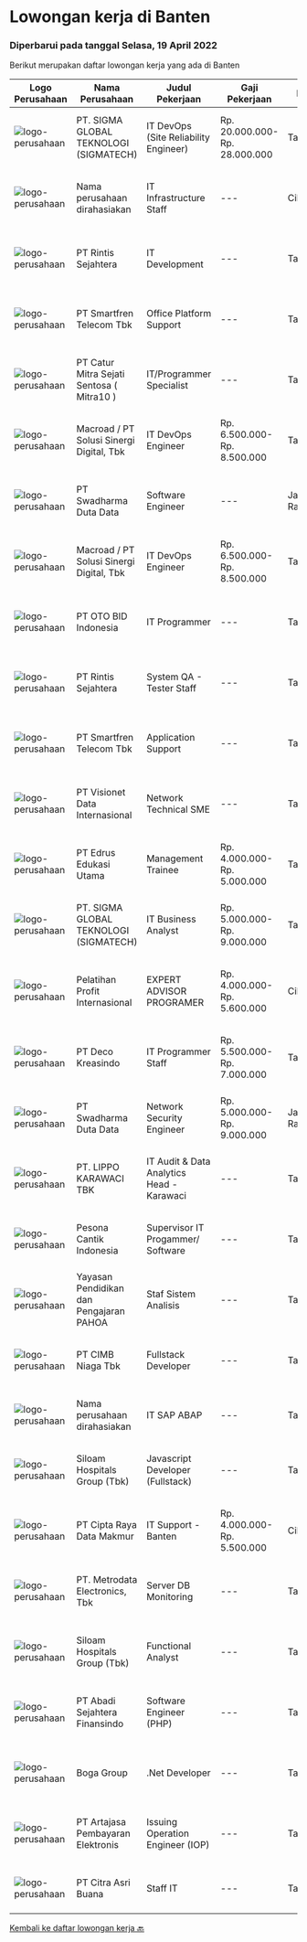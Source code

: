 
  # Lowongan kerja di Banten

  ### Diperbarui pada tanggal Selasa, 19 April 2022

  Berikut merupakan daftar lowongan kerja yang ada di Banten

  |Logo Perusahaan | Nama Perusahaan | Judul Pekerjaan | Gaji Pekerjaan | Lokasi | Deskripsi | Tanggal diunggah | Pranala |
  | -------------- | --------------- | --------------- | --------- | --------- | -------------- | ------- | ----------- |
  |![logo-perusahaan](https://image-service-cdn.seek.com.au/7f5820662b3590c2231782c29931979332943e74/ee4dce1061f3f616224767ad58cb2fc751b8d2dc)|PT. SIGMA GLOBAL TEKNOLOGI (SIGMATECH)|IT DevOps (Site Reliability Engineer)|Rp. 20.000.000-Rp. 28.000.000|Tangerang|SIGMATECH is looking for joining our team with The Job Desc, Qualifications &amp; Compensation Benefit as below :REQUIREMENT:-5+ Years of experience...|Minggu, 17 April 2022|https://www.jobstreet.co.id/id/job/it-devops-site-reliability-engineer-3849930?token=0~9c5ca06f-21fb-4e9f-9e4f-890a0f5faac1&sectionRank=1&jobId=jobstreet-id-job-3849930|
|![logo-perusahaan](https://i.ibb.co/sqvTCh9/112815900-stock-vector-no-image-available-icon-flat-vector.webp)|Nama perusahaan dirahasiakan|IT Infrastructure Staff|---|Cilegon|Tanggung Jawab : Bertanggung jawab terhadap rancang bangun server dan VM Bertanggung jawab terhadap rancang bangun network Maintenance Server dan VM...|Senin, 18 April 2022|https://www.jobstreet.co.id/id/job/it-infrastructure-staff-3858617?token=0~9c5ca06f-21fb-4e9f-9e4f-890a0f5faac1&sectionRank=2&jobId=jobstreet-id-job-3858617|
|![logo-perusahaan](https://image-service-cdn.seek.com.au/4a69f7ffcb108464982bc6bd10fff8077a1e6436/ee4dce1061f3f616224767ad58cb2fc751b8d2dc)|PT Rintis Sejahtera|IT Development|---|Tangerang|Pendidikan Minimal S1, Teknik Informatika/Sistem Informasi/Teknik Komputer, IPK Minimal 3.00 Memiliki pengalaman sebagai Developer/Programmer minimal...|Senin, 18 April 2022|https://www.jobstreet.co.id/id/job/it-development-3858270?token=0~9c5ca06f-21fb-4e9f-9e4f-890a0f5faac1&sectionRank=3&jobId=jobstreet-id-job-3858270|
|![logo-perusahaan](https://image-service-cdn.seek.com.au/e33a62a047a936b13377186fb2f8be447b852b49/ee4dce1061f3f616224767ad58cb2fc751b8d2dc)|PT Smartfren Telecom Tbk|Office Platform Support|---|Tangerang|Manage Office Platform system (email system, internet gateway, email gateway, active directory (radius, DHCP, print server, GPO), desktop management,...|Senin, 18 April 2022|https://www.jobstreet.co.id/id/job/office-platform-support-3858706?token=0~9c5ca06f-21fb-4e9f-9e4f-890a0f5faac1&sectionRank=4&jobId=jobstreet-id-job-3858706|
|![logo-perusahaan](https://image-service-cdn.seek.com.au/061d1c87d834317cd58004916159f8726e39b2c9/ee4dce1061f3f616224767ad58cb2fc751b8d2dc)|PT Catur Mitra Sejati Sentosa ( Mitra10 )|IT/Programmer Specialist|---|Tangerang|Candidate must possess at least Bachelor's Degree/Post Graduate Degree in Computer Science/Information Technology or equivalent. At least 1-2 Year(s)...|Senin, 18 April 2022|https://www.jobstreet.co.id/id/job/it-programmer-specialist-3858599?token=0~9c5ca06f-21fb-4e9f-9e4f-890a0f5faac1&sectionRank=5&jobId=jobstreet-id-job-3858599|
|![logo-perusahaan](https://image-service-cdn.seek.com.au/f2d09486f3731ceeddc77907acbe4256afb57371/ee4dce1061f3f616224767ad58cb2fc751b8d2dc)|Macroad / PT Solusi Sinergi Digital, Tbk|IT DevOps Engineer|Rp. 6.500.000-Rp. 8.500.000|Tangerang|Qualifications : In-depth knowledge and experience in IP network and IP infrastructure In-depth knowledge and experience in Mikrotik and RouterOS Have...|Senin, 18 April 2022|https://www.jobstreet.co.id/id/job/it-devops-engineer-3857688?token=0~9c5ca06f-21fb-4e9f-9e4f-890a0f5faac1&sectionRank=6&jobId=jobstreet-id-job-3857688|
|![logo-perusahaan](https://image-service-cdn.seek.com.au/e55e3708620a7ff5e7da329d1725ee01ed113417/ee4dce1061f3f616224767ad58cb2fc751b8d2dc)|PT Swadharma Duta Data|Software Engineer|---|Jakarta Raya|Back End Developer Memahami konsep pengembangan aplikasi Memahami konsep Microservices Architeccture Memiliki skill Java Spring Boot, Net Core, Go,...|Senin, 18 April 2022|https://www.jobstreet.co.id/id/job/software-engineer-3857431?token=0~9c5ca06f-21fb-4e9f-9e4f-890a0f5faac1&sectionRank=7&jobId=jobstreet-id-job-3857431|
|![logo-perusahaan](https://image-service-cdn.seek.com.au/f2d09486f3731ceeddc77907acbe4256afb57371/ee4dce1061f3f616224767ad58cb2fc751b8d2dc)|Macroad / PT Solusi Sinergi Digital, Tbk|IT DevOps Engineer|Rp. 6.500.000-Rp. 8.500.000|Tangerang|Qualifications : In-depth knowledge and experience in IP network and IP infrastructure In-depth knowledge and experience in Mikrotik and RouterOS Have...|Senin, 18 April 2022|https://www.jobstreet.co.id/id/job/it-devops-engineer-3857685?token=0~9c5ca06f-21fb-4e9f-9e4f-890a0f5faac1&sectionRank=8&jobId=jobstreet-id-job-3857685|
|![logo-perusahaan](https://image-service-cdn.seek.com.au/5c8eecc1105e6b1cb1828edea46b389f601c87b6/ee4dce1061f3f616224767ad58cb2fc751b8d2dc)|PT OTO BID Indonesia|IT Programmer|---|Tangerang|Qualification:1. Mastering Programming Languages (Wen, PHP, Java Script, Jquery, Json, Java, Android, Swift los)2. Mastering Lavarel Framework and...|Senin, 18 April 2022|https://www.jobstreet.co.id/id/job/it-programmer-3857947?token=0~9c5ca06f-21fb-4e9f-9e4f-890a0f5faac1&sectionRank=9&jobId=jobstreet-id-job-3857947|
|![logo-perusahaan](https://image-service-cdn.seek.com.au/4a69f7ffcb108464982bc6bd10fff8077a1e6436/ee4dce1061f3f616224767ad58cb2fc751b8d2dc)|PT Rintis Sejahtera|System QA - Tester Staff|---|Tangerang|Kualifikasi: Usia Maksimal 30 Tahun Pendidikan S1 dari Jurusan Teknik Informatika/Sistem Informasi, IPK Minimal 2.80 Memiliki Pengalaman sebagai...|Senin, 18 April 2022|https://www.jobstreet.co.id/id/job/system-qa-tester-staff-3858277?token=0~9c5ca06f-21fb-4e9f-9e4f-890a0f5faac1&sectionRank=10&jobId=jobstreet-id-job-3858277|
|![logo-perusahaan](https://image-service-cdn.seek.com.au/e33a62a047a936b13377186fb2f8be447b852b49/ee4dce1061f3f616224767ad58cb2fc751b8d2dc)|PT Smartfren Telecom Tbk|Application Support|---|Tangerang|Support CRF, discuss and resolve system issue. Escalate issue and manage tickets within SLA Provide ad-hoc report, escalate questionable product rules...|Senin, 18 April 2022|https://www.jobstreet.co.id/id/job/application-support-3858736?token=0~9c5ca06f-21fb-4e9f-9e4f-890a0f5faac1&sectionRank=11&jobId=jobstreet-id-job-3858736|
|![logo-perusahaan](https://image-service-cdn.seek.com.au/84d23b3586ee4efd70ea62878095fcc6b1639e33/ee4dce1061f3f616224767ad58cb2fc751b8d2dc)|PT Visionet Data Internasional|Network Technical SME|---|Tangerang|Deskripsi Pekerjaan:1.      Mengembangkan teknologi yang digunakan terkait dengan sistem yang digunakan untuk mendapatkan reliability sistem yang...|Senin, 18 April 2022|https://www.jobstreet.co.id/id/job/network-technical-sme-3858360?token=0~9c5ca06f-21fb-4e9f-9e4f-890a0f5faac1&sectionRank=12&jobId=jobstreet-id-job-3858360|
|![logo-perusahaan](https://image-service-cdn.seek.com.au/a18346ae1a1465d468926974830df257b9f9c031/ee4dce1061f3f616224767ad58cb2fc751b8d2dc)|PT Edrus Edukasi Utama|Management Trainee|Rp. 4.000.000-Rp. 5.000.000|Tangerang|About Program (IT Management Trainee)We would like to train you to be a LEADER in Tech Start-up Company.You will learn a lot of technical (programing)...|Selasa, 19 April 2022|https://www.jobstreet.co.id/id/job/management-trainee-3859047?token=0~9c5ca06f-21fb-4e9f-9e4f-890a0f5faac1&sectionRank=13&jobId=jobstreet-id-job-3859047|
|![logo-perusahaan](https://image-service-cdn.seek.com.au/7f5820662b3590c2231782c29931979332943e74/ee4dce1061f3f616224767ad58cb2fc751b8d2dc)|PT. SIGMA GLOBAL TEKNOLOGI (SIGMATECH)|IT Business Analyst|Rp. 5.000.000-Rp. 9.000.000|Tangerang|Requirements :-Great analytical, critical thinking and problem-solving abilities-Superior presentation and negotiation skills-Strong management and...|Minggu, 17 April 2022|https://www.jobstreet.co.id/id/job/it-business-analyst-3849927?token=0~9c5ca06f-21fb-4e9f-9e4f-890a0f5faac1&sectionRank=14&jobId=jobstreet-id-job-3849927|
|![logo-perusahaan](https://image-service-cdn.seek.com.au/aadb2cf3277a86fe38184558c78c11c1ced688ad/ee4dce1061f3f616224767ad58cb2fc751b8d2dc)|Pelatihan Profit Internasional|EXPERT ADVISOR PROGRAMER|Rp. 4.000.000-Rp. 5.600.000|Cikupa|PERSYARATAN (REQUIREMENTS)Memiliki kemampuan membuat indikator custom atau robot berbasis MQL4 dan MQL5.Menguasai Strategi - strategi Trading untuk...|Minggu, 17 April 2022|https://www.jobstreet.co.id/id/job/expert-advisor-programer-3841725?token=0~9c5ca06f-21fb-4e9f-9e4f-890a0f5faac1&sectionRank=15&jobId=jobstreet-id-job-3841725|
|![logo-perusahaan](https://image-service-cdn.seek.com.au/5dbdcedbe3a87439ac01d93d5fee5a499ea5f566/ee4dce1061f3f616224767ad58cb2fc751b8d2dc)|PT Deco Kreasindo|IT Programmer Staff|Rp. 5.500.000-Rp. 7.000.000|Tangerang|Tugas dan Tanggung Jawab : Bertanggung jawab terhadap sistem bisnis perusahaan Mengembangkan fungsi ERP System dan Back End Application Memperbaiki...|Sabtu, 16 April 2022|https://www.jobstreet.co.id/id/job/it-programmer-staff-3857089?token=0~9c5ca06f-21fb-4e9f-9e4f-890a0f5faac1&sectionRank=16&jobId=jobstreet-id-job-3857089|
|![logo-perusahaan](https://image-service-cdn.seek.com.au/e55e3708620a7ff5e7da329d1725ee01ed113417/ee4dce1061f3f616224767ad58cb2fc751b8d2dc)|PT Swadharma Duta Data|Network Security Engineer|Rp. 5.000.000-Rp. 9.000.000|Jakarta Raya|S1 Teknik (Komputer/Informatika). Waktu kerja Shift (sesuai dengan jadwal yang ditentukan) Bersedia ditempatkan di Jakarta dan luar kota (Palembang)...|Senin, 18 April 2022|https://www.jobstreet.co.id/id/job/network-security-engineer-3857440?token=0~9c5ca06f-21fb-4e9f-9e4f-890a0f5faac1&sectionRank=17&jobId=jobstreet-id-job-3857440|
|![logo-perusahaan](https://image-service-cdn.seek.com.au/36d1f72dfe2eaecadca52d4fcd4d598e74393d61/ee4dce1061f3f616224767ad58cb2fc751b8d2dc)|PT. LIPPO KARAWACI TBK|IT Audit & Data Analytics Head - Karawaci|---|Tangerang|This role will lead IT Audit team to perform IT Risk Assessments and audit on IT general control, IT application control, IT Security &amp; Governance...|Minggu, 17 April 2022|https://www.jobstreet.co.id/id/job/it-audit-data-analytics-head-karawaci-3841860?token=0~9c5ca06f-21fb-4e9f-9e4f-890a0f5faac1&sectionRank=18&jobId=jobstreet-id-job-3841860|
|![logo-perusahaan](https://image-service-cdn.seek.com.au/429b18cc03d60f52f73d9b6487c0600935f6d86a/ee4dce1061f3f616224767ad58cb2fc751b8d2dc)|Pesona Cantik Indonesia|Supervisor IT Progammer/ Software|---|Tangerang|Kualifikasi yang diperlukan:1. Minimal S1, Jurusan IT Sistem Informasi/Manajemen Informatika/setara2. Usia maksimal 35 tahun3. Pengalaman minimal 3...|Sabtu, 16 April 2022|https://www.jobstreet.co.id/id/job/supervisor-it-progammer-software-3847842?token=0~9c5ca06f-21fb-4e9f-9e4f-890a0f5faac1&sectionRank=19&jobId=jobstreet-id-job-3847842|
|![logo-perusahaan](https://image-service-cdn.seek.com.au/505247c6f4867ee58ce25732ade777ad8ff366ad/ee4dce1061f3f616224767ad58cb2fc751b8d2dc)|Yayasan Pendidikan dan Pengajaran PAHOA|Staf Sistem Analisis|---|Tangerang|Mengidentifikasikan kebutuhan system management sekolah, termasuk kerentanan dari operasional / fungsional kerja yang kurang produktif, efesien dan...|Minggu, 17 April 2022|https://www.jobstreet.co.id/id/job/staf-sistem-analisis-3849043?token=0~9c5ca06f-21fb-4e9f-9e4f-890a0f5faac1&sectionRank=20&jobId=jobstreet-id-job-3849043|
|![logo-perusahaan](https://image-service-cdn.seek.com.au/2c6f6f12cb15b08239744ca7630b97fee07e84ce/ee4dce1061f3f616224767ad58cb2fc751b8d2dc)|PT CIMB Niaga Tbk|Fullstack Developer|---|Tangerang|Job Description: Create new program and modification as required by business unit Prepare system solution on root cause as preventive action Create...|Senin, 18 April 2022|https://www.jobstreet.co.id/id/job/fullstack-developer-3841929?token=0~9c5ca06f-21fb-4e9f-9e4f-890a0f5faac1&sectionRank=21&jobId=jobstreet-id-job-3841929|
|![logo-perusahaan](https://i.ibb.co/sqvTCh9/112815900-stock-vector-no-image-available-icon-flat-vector.webp)|Nama perusahaan dirahasiakan|IT SAP ABAP|---|Tangerang|Job Descriptions:•	Act as the technical expert, ensuring quick turnaround in identifying application issues and providing timely solutions.•	Develop...|Minggu, 17 April 2022|https://www.jobstreet.co.id/id/job/it-sap-abap-3848914?token=0~9c5ca06f-21fb-4e9f-9e4f-890a0f5faac1&sectionRank=22&jobId=jobstreet-id-job-3848914|
|![logo-perusahaan](https://image-service-cdn.seek.com.au/431745bcf5bb8f03b3acaed4042a9004c71690d6/ee4dce1061f3f616224767ad58cb2fc751b8d2dc)|Siloam Hospitals Group (Tbk)|Javascript Developer (Fullstack)|---|Tangerang|General Requirements: At least Bachelor's Degree graduate of Computer Science or related degree At least 2 years of experience in web development with...|Senin, 18 April 2022|https://www.jobstreet.co.id/id/job/javascript-developer-fullstack-3858126?token=0~9c5ca06f-21fb-4e9f-9e4f-890a0f5faac1&sectionRank=23&jobId=jobstreet-id-job-3858126|
|![logo-perusahaan](https://image-service-cdn.seek.com.au/eaf1db5c8e411f2d939ae3c7e41958181dc85f93/ee4dce1061f3f616224767ad58cb2fc751b8d2dc)|PT Cipta Raya Data Makmur|IT Support - Banten|Rp. 4.000.000-Rp. 5.500.000|Cikupa|Kualifikasi: Pendidikan minimal D3 Elektro, Teknik (Listrik / Telekomunikasi / Informatika), TI, atau Ilmu Komputer Memiliki pengetahuan yang baik...|Kamis, 14 April 2022|https://www.jobstreet.co.id/id/job/it-support-banten-3856692?token=0~9c5ca06f-21fb-4e9f-9e4f-890a0f5faac1&sectionRank=24&jobId=jobstreet-id-job-3856692|
|![logo-perusahaan](https://image-service-cdn.seek.com.au/0d75518309b56a3cff39daa569b0ba02cc7a22f2/ee4dce1061f3f616224767ad58cb2fc751b8d2dc)|PT. Metrodata Electronics, Tbk|Server DB Monitoring|---|Tangerang|Deskripsi Pekerjaan :1. Melakukan aktifitas monitoring server dan database dengan menggunakan perangkat monitoring yang telah ada di Perusahaan.2....|Sabtu, 16 April 2022|https://www.jobstreet.co.id/id/job/server-db-monitoring-3847326?token=0~9c5ca06f-21fb-4e9f-9e4f-890a0f5faac1&sectionRank=25&jobId=jobstreet-id-job-3847326|
|![logo-perusahaan](https://image-service-cdn.seek.com.au/431745bcf5bb8f03b3acaed4042a9004c71690d6/ee4dce1061f3f616224767ad58cb2fc751b8d2dc)|Siloam Hospitals Group (Tbk)|Functional Analyst|---|Tangerang|Job Descriptions: Analyze an organization and design its processes and system Assessing the business model and its integration with technology...|Sabtu, 16 April 2022|https://www.jobstreet.co.id/id/job/functional-analyst-3847196?token=0~9c5ca06f-21fb-4e9f-9e4f-890a0f5faac1&sectionRank=26&jobId=jobstreet-id-job-3847196|
|![logo-perusahaan](https://image-service-cdn.seek.com.au/7e39b8be0614d015e9f4138ea6f31b68fe5f665b/ee4dce1061f3f616224767ad58cb2fc751b8d2dc)|PT Abadi Sejahtera Finansindo|Software Engineer (PHP)|---|Tangerang|Job Requirement Candidate must possess at least Bachelor's Degree in Engineering (Computer/Telecommunication), Computer Science/Information...|Minggu, 17 April 2022|https://www.jobstreet.co.id/id/job/software-engineer-php-3848656?token=0~9c5ca06f-21fb-4e9f-9e4f-890a0f5faac1&sectionRank=27&jobId=jobstreet-id-job-3848656|
|![logo-perusahaan](https://image-service-cdn.seek.com.au/814eed81e799a808488d3efd6c004a2a005d77e1/ee4dce1061f3f616224767ad58cb2fc751b8d2dc)|Boga Group|.Net Developer|---|Tangerang|Build and develop blue print Core App and all Support app that related to the core APP. Resolve the troubleshooting on system and application both...|Senin, 18 April 2022|https://www.jobstreet.co.id/id/job/.net-developer-3858571?token=0~9c5ca06f-21fb-4e9f-9e4f-890a0f5faac1&sectionRank=28&jobId=jobstreet-id-job-3858571|
|![logo-perusahaan](https://image-service-cdn.seek.com.au/55aded1287383eeeb6207d2664b4836add413aaf/ee4dce1061f3f616224767ad58cb2fc751b8d2dc)|PT Artajasa Pembayaran Elektronis|Issuing Operation Engineer (IOP)|---|Tangerang|Melaksanakan penyediaan informasi teknis terkait spesifikasi produk, perangkat produksi, migrasi dan sertifikasi produk Pelaksanaan support pasca...|Jumat, 15 April 2022|https://www.jobstreet.co.id/id/job/issuing-operation-engineer-iop-3840356?token=0~9c5ca06f-21fb-4e9f-9e4f-890a0f5faac1&sectionRank=29&jobId=jobstreet-id-job-3840356|
|![logo-perusahaan](https://image-service-cdn.seek.com.au/8e3e0d368ab61b93493768436d240aacba1f8c0c/ee4dce1061f3f616224767ad58cb2fc751b8d2dc)|PT Citra Asri Buana|Staff  IT|---|Tangerang|PT. Citra Asri Buana adalah salah satu dealer resmi mobil Suzuki di wilayah Jabodetabek yang memiliki 4 Outlet 3S (Sales, Service, Spare Parts)....|Senin, 18 April 2022|https://www.jobstreet.co.id/id/job/staff-it-3857678?token=0~9c5ca06f-21fb-4e9f-9e4f-890a0f5faac1&sectionRank=30&jobId=jobstreet-id-job-3857678|


  [Kembali ke daftar lowongan kerja 🔙](../README.md#daftar-lowongan-kerja)
  
